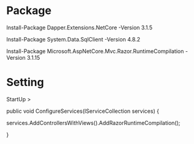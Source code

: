 # Package

Install-Package Dapper.Extensions.NetCore -Version 3.1.5

Install-Package System.Data.SqlClient -Version 4.8.2

Install-Package Microsoft.AspNetCore.Mvc.Razor.RuntimeCompilation -Version 3.1.15


# Setting

StartUp >

public void ConfigureServices(IServiceCollection services) { 

   services.AddControllersWithViews().AddRazorRuntimeCompilation(); 
   
}
